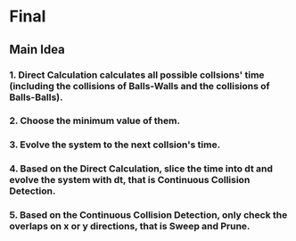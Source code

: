 # Final
## Main Idea
### 1. Direct Calculation calculates all possible collsions' time (including the collisions of Balls-Walls and the collisions of Balls-Balls).
### 2. Choose the minimum value of them.
### 3. Evolve the system to the next collsion's time.
### 4. Based on the Direct Calculation, slice the time into dt and evolve the system with dt, that is Continuous Collision Detection.
### 5. Based on the Continuous Collision Detection, only check the overlaps on x or y directions, that is Sweep and Prune.
